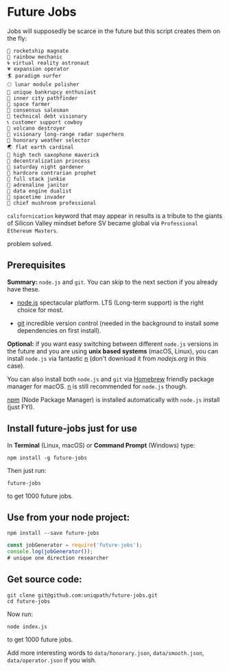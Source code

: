 # Future Jobs

Jobs will supposedly be scarce in the future but this script creates them on the fly:

```
🚀 rocketship magnate
🌈 rainbow mechanic
🌀 virtual reality astronaut
💗 expansion operator
🏄 paradigm surfer
🌕 lunar module polisher
🏦 unique bankrupcy enthusiast
🌇 inner city pathfinder
🚜 space farmer
👱 consensus salesman
💫 technical debt visionary
📞 customer support cowboy
🌋 volcano destroyer
📡 visionary long-range radar superhero
🌂 honorary weather selector
🌏 flat earth cardinal
🎷 high tech saxophone maverick
👸 decentralization princess
🏡 saturday night gardener
🔮 hardcore contrarian prophet
💉 full stack junkie
👷 adrenaline janitor
💠 data engine dualist
👾 spacetime invader
🍄 chief mushroom professional
```

`californication` keyword that may appear in results is a tribute to the giants of Silicon Valley mindset before SV became global via `Professional Ethereum Masters`.

problem solved.

## Prerequisites

**Summary:** `node.js` and `git`. You can skip to the next section if you already have these.

- [node.js](https://nodejs.org/en/download/) spectacular platform. LTS (Long-term support) is the right choice for most.

- [git](https://git-scm.com/downloads) incredible version control (needed in the background to install some dependencies on first install).

**Optional:** if you want easy switching between different `node.js` versions in the future and you are using **unix based systems** (macOS, Linux), you can install `node.js` via fantastic [n](https://github.com/tj/n) (don't download it from *nodejs.org* in this
case).

You can also install both `node.js` and `git` via [Homebrew](https://brew.sh) friendly package manager for macOS. [n](https://github.com/tj/n) is still recommended for `node.js` though.

[npm](https://www.npmjs.com) (Node Package Manager) is installed automatically with `node.js` install (just FYI).

## Install future-jobs just for use

In **Terminal** (Linux, macOS) or **Command Prompt** (Windows) type:

``npm install -g future-jobs``

Then just run:

``future-jobs``

to get 1000 future jobs.

## Use from your node project:

``npm install --save future-jobs``

```javascript
const jobGenerator = require('future-jobs');
console.log(jobGenerator());
# unique one direction researcher
```

## Get source code:

    git clone git@github.com:uniqpath/future-jobs.git
    cd future-jobs

Now run:

    node index.js

to get 1000 future jobs.

Add more interesting words to `data/honorary.json`, `data/smooth.json`, `data/operator.json` if you wish.
